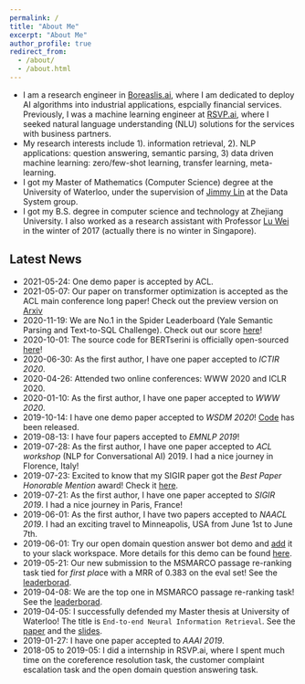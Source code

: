 ```yaml
---
permalink: /
title: "About Me"
excerpt: "About Me"
author_profile: true
redirect_from: 
  - /about/
  - /about.html
---
```

- I am a research engineer in [Boreaslis.ai](https://www.borealisai.com/en/), where I am dedicated to deploy AI algorithms into industrial applications, espcially financial services. Previously, I was a machine learning engineer at [RSVP.ai](https://rsvp.ai/en/#/index), where I seeked natural language understanding (NLU) solutions for the services with business partners.
- My research interests include 1). information retrieval, 2). NLP applications: question answering, semantic parsing, 3) data driven machine learning: zero/few-shot learning, transfer learning, meta-learning. 
- I got my Master of Mathematics (Computer Science) degree at the University of Waterloo, under the supervision of [Jimmy Lin](https://cs.uwaterloo.ca/~jimmylin/) at the Data System group.
- I got my B.S. degree in computer science and technology at Zhejiang University. I also worked as a research assistant with Professor [Lu Wei](https://istd.sutd.edu.sg/people/faculty/lu-wei) in the winter of 2017 (actually there is no winter in Singapore).

## Latest News
- 2021-05-24: One demo paper is accepted by ACL. 
- 2021-05-07: Our paper on transformer optimization is accepted as the ACL main conference long paper! Check out the preview version on [Arxiv](https://arxiv.org/abs/2012.15355)
- 2020-11-19: We are No.1 in the Spider Leaderboard (Yale Semantic Parsing and Text-to-SQL Challenge). Check out our score [here](https://yale-lily.github.io/spider)!
- 2020-10-01: The source code for BERTserini is officially open-sourced [here](https://github.com/rsvp-ai/bertserini)!
- 2020-06-30: As the first author, I have one paper accepted to *ICTIR 2020*. 
- 2020-04-26: Attended two online conferences: WWW 2020 and ICLR 2020. 
- 2020-01-10: As the first author, I have one paper accepted to *WWW 2020*. 
- 2019-10-14: I have one demo paper accepted to *WSDM 2020*! [Code](https://github.com/capreolus-ir/capreolus) has been released.
- 2019-08-13: I have four papers accepted to *EMNLP 2019*!
- 2019-07-28: As the first author, I have one paper accepted to *ACL workshop* (NLP for Conversational AI) 2019. I had a nice journey in Florence, Italy!
- 2019-07-23: Excited to know that my SIGIR paper got the *Best Paper Honorable Mention* award! Check it [here](https://arxiv.org/abs/1904.09171).
- 2019-07-21: As the first author, I have one paper accepted to *SIGIR 2019*. I had a nice journey in Paris, France!
- 2019-06-01: As the first author, I have two papers accepted to *NAACL 2019*. I had an exciting travel to Minneapolis, USA from June 1st to June 7th.
- 2019-06-01: Try our open domain question answer bot demo and [add](https://slack.com/apps/AJ3A5LMS5-dodo?next_id=0) it to your slack workspace. More details for this demo can be found [here](https://amyxie361.github.io/BERTserini/).
- 2019-05-21: Our new submission to the MSMARCO passage re-ranking task tied for *first plac*e with a MRR of 0.383 on the eval set! See the [leaderborad](http://www.msmarco.org/leaders.aspx).
- 2019-04-08: We are the top one in MSMARCO passage re-ranking task! See the [leaderborad](http://www.msmarco.org/leaders.aspx).
- 2019-04-05: I successfully defended my Master thesis at University of Waterloo! The title is `End-to-end Neural Information Retrieval`. See the [paper](https://uwspace.uwaterloo.ca/handle/10012/14597) and the [slides](http://Victor0118.github.io/files/Thesis_slide.pdf).
- 2019-01-27: I have one paper accepted to *AAAI 2019*.
- 2018-05 to 2019-05: I did a internship in RSVP.ai, where I spent much time on the coreference resolution task, the customer complaint escalation task and the open domain question answering task.

